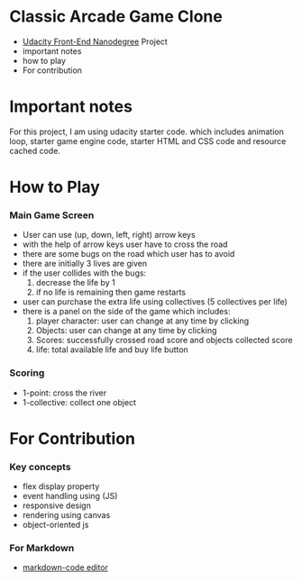 # Classic Arcade Game Clone
* [Udacity Front-End Nanodegree](https://in.udacity.com/course/front-end-web-developer-nanodegree--nd001) Project
* important notes
* how to play
* For contribution


# Important notes

For this project, I am using udacity starter code. which includes animation loop, starter game engine code, starter HTML and CSS code and resource cached code.


# How to Play


### Main Game Screen

* User can use (up, down, left, right) arrow keys
* with the help of arrow keys user have to cross the road
* there are some bugs on the road which user has to avoid
* there are initially 3 lives are given
* if the user collides with the bugs:
     1) decrease the life by 1
     2) if no life is remaining then game restarts
* user can purchase the extra life using collectives (5 collectives per life)
* there is a panel on the side of the game which includes:
    1) player character: user can change at any time by clicking
    2) Objects: user can change at any time by clicking
    3) Scores: successfully crossed road score and objects collected  score
    4) life: total available life and buy life button 

### Scoring

* 1-point: cross the river
* 1-collective: collect one object


# For Contribution

### Key concepts

* flex display property
* event handling using (JS)
* responsive design
* rendering using canvas 
* object-oriented js 

### For Markdown

* [markdown-code editor](https://jbt.github.io/markdown-editor/)
